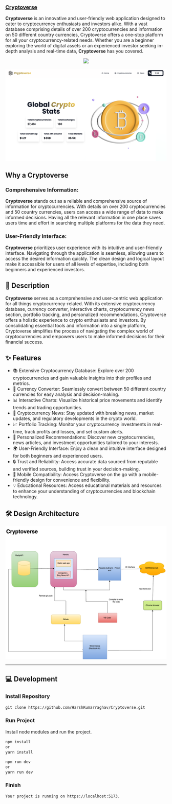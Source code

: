 ### [Cryptoverse](https://cryptoapiappreact.netlify.app/)

**Cryptoverse** is an innovative and user-friendly web application designed to cater to cryptocurrency enthusiasts and investors alike. With a vast database comprising details of over 200 cryptocurrencies and information on 50 different country currencies, Cryptoverse offers a one-stop platform for all your cryptocurrency-related needs. Whether you are a beginner exploring the world of digital assets or an experienced investor seeking in-depth analysis and real-time data, **Cryptoverse** has you covered.

<p align="center">
<img src="https://img.shields.io/badge/Author-@HarshKumarraghav-critical" />
</p>

![Cryptoverse](public/assets/cryptoverse-poster.png)

## Why a Cryptoverse

### Comprehensive Information:

**Cryptoverse** stands out as a reliable and comprehensive source of information for cryptocurrencies. With details on over 200 cryptocurrencies and 50 country currencies, users can access a wide range of data to make informed decisions. Having all the relevant information in one place saves users time and effort in searching multiple platforms for the data they need.

### User-Friendly Interface:

**Cryptoverse** prioritizes user experience with its intuitive and user-friendly interface. Navigating through the application is seamless, allowing users to access the desired information quickly. The clean design and logical layout make it accessible for users of all levels of expertise, including both beginners and experienced investors.

## 📌 Description

**Cryptoverse** serves as a comprehensive and user-centric web application for all things cryptocurrency-related. With its extensive cryptocurrency database, currency converter, interactive charts, cryptocurrency news section, portfolio tracking, and personalized recommendations, Cryptoverse offers a holistic experience to crypto enthusiasts and investors. By consolidating essential tools and information into a single platform, Cryptoverse simplifies the process of navigating the complex world of cryptocurrencies and empowers users to make informed decisions for their financial success.

## ✨ Features

- 📚 Extensive Cryptocurrency Database: Explore over 200 cryptocurrencies and gain valuable insights into their profiles and metrics.
- 💱 Currency Converter: Seamlessly convert between 50 different country currencies for easy analysis and decision-making.
- 📊 Interactive Charts: Visualize historical price movements and identify trends and trading opportunities.
- 📰 Cryptocurrency News: Stay updated with breaking news, market updates, and regulatory developments in the crypto world.
- 📈 Portfolio Tracking: Monitor your cryptocurrency investments in real-time, track profits and losses, and set custom alerts.
- 🤖 Personalized Recommendations: Discover new cryptocurrencies, news articles, and investment opportunities tailored to your interests.
- 🌍 User-Friendly Interface: Enjoy a clean and intuitive interface designed for both beginners and experienced users.
- 🔒 Trust and Reliability: Access accurate data sourced from reputable and verified sources, building trust in your decision-making.
- 📱 Mobile Compatibility: Access Cryptoverse on the go with a mobile-friendly design for convenience and flexibility.
- 💡 Educational Resources: Access educational materials and resources to enhance your understanding of cryptocurrencies and blockchain technology.

## 🛠️ Design Architecture

![Cryptoverse](public/assets/cryptoverse_arc.png)

---

## 💻 Development

### Install Repository

```git
git clone https://github.com/HarshKumarraghav/Cryptoverse.git
```

### Run Project

Install node modules and run the project.

```
npm install
or
yarn install
```

```
npm run dev
or
yarn run dev
```

### Finish

```
Your project is running on https://localhost:5173.
```
